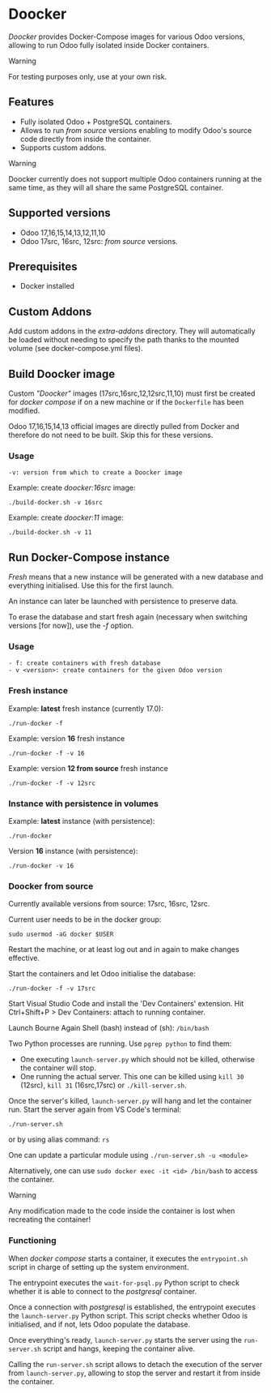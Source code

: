 # Doocker

_Doocker_ provides Docker-Compose images for various Odoo versions, allowing to run Odoo fully isolated inside Docker containers.

> [!WARNING]
> For testing purposes only, use at your own risk.




## Features
- Fully isolated Odoo + PostgreSQL containers.
- Allows to run _from source_ versions enabling to modify Odoo's source code directly from inside the container.
- Supports custom addons.

> [!WARNING]
> Doocker currently does not support multiple Odoo containers running at the same time, as they will all share the same PostgreSQL container. 

## Supported versions
 - Odoo 17,16,15,14,13,12,11,10
 - Odoo 17src, 16src, 12src: _from source_ versions.

## Prerequisites
-  Docker installed


## Custom Addons
Add custom addons in the _extra-addons_ directory. 
They will automatically be loaded without needing to specify the path thanks to the mounted volume (see docker-compose.yml files).


## Build Doocker image

Custom _"Doocker"_ images (17src,16src,12,12src,11,10) must first be created for _docker compose_ if on a new machine or if the `Dockerfile` has been modified. 

Odoo 17,16,15,14,13 official images are directly pulled from Docker and therefore do not need to be built. Skip this for these versions. 


### Usage

    -v: version from which to create a Doocker image

Example: create _doocker:16src_ image:

`./build-docker.sh -v 16src`

Example: create _doocker:11_ image:

`./build-docker.sh -v 11`



## Run Docker-Compose instance

_Fresh_ means that a new instance will be generated with a new database and everything initialised. Use this for the first launch. 

An instance can later be launched with persistence to preserve data.

To erase the database and start fresh again (necessary when switching versions [for now]), use the _-f_ option.

### Usage

    - f: create containers with fresh database
    - v <version>: create containers for the given Odoo version 

### Fresh instance

Example: **latest** fresh instance (currently 17.0):

`./run-docker -f`

Example: version **16** fresh instance

`./run-docker -f -v 16`

Example: version **12 from source** fresh instance

`./run-docker -f -v 12src`

### Instance with persistence in volumes

Example: **latest** instance (with persistence):

`./run-docker`

Version **16** instance (with persistence):

`./run-docker -v 16`


### Doocker from source

Currently available versions from source: 17src, 16src, 12src.

Current user needs to be in the docker group:

`sudo usermod -aG docker $USER`

Restart the machine, or at least log out and in again to make changes effective.

Start the containers and let Odoo initialise the database:

`./run-docker -f -v 17src`

Start Visual Studio Code and install the 'Dev Containers' extension.
Hit Ctrl+Shift+P > Dev Containers: attach to running container.

Launch Bourne Again Shell (bash) instead of (sh):
`/bin/bash`

Two Python processes are running. Use `pgrep python` to find them:
 - One executing `launch-server.py` which should not be killed, otherwise the container will stop.
 - One running the actual server. This one can be killed using `kill 30` (12src), `kill 31` (16src,17src) or `./kill-server.sh`.

Once the server's killed, `launch-server.py` will hang and let the container run.
Start the server again from VS Code's terminal:

`./run-server.sh`

or by using alias command: `rs`

One can update a particular module using `./run-server.sh -u <module>`

Alternatively, one can use `sudo docker exec -it <id> /bin/bash` to access the container.

> [!WARNING]
>  Any modification made to the code inside the container is lost when recreating the container!

### Functioning

When _docker compose_ starts a container, it executes the `entrypoint.sh` script in charge of setting up the system environment. 

The entrypoint executes the `wait-for-psql.py` Python script to check whether it is able to connect to the _postgresql_ container.

Once a connection with _postgresql_ is established, the entrypoint executes the `launch-server.py` Python script. This script checks whether Odoo is initialised, and if not, lets Odoo populate the database.

Once everything's ready, `launch-server.py` starts the server using the `run-server.sh` script and hangs, keeping the container alive. 

Calling the `run-server.sh` script allows to detach the execution of the server from `launch-server.py`, allowing to stop the server and restart it from inside the container. 







